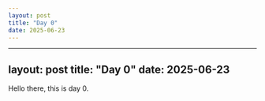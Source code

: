 ```yaml
---
layout: post
title: "Day 0"
date: 2025-06-23
---
```


<link rel="stylesheet" href="/assets/style.css">

---

layout: post
title: "Day 0"
date: 2025-06-23
---

Hello there, this is day 0.
